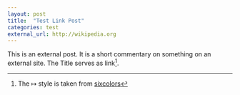 ```yaml
---
layout: post
title:  "Test Link Post"
categories: test
external_url: http://wikipedia.org
---
```


This is an external post. It is a short commentary on something on an external site.
The Title serves as link[^sixcolors].

[^sixcolors]: The ↦ style is taken from [sixcolors](http://sixcolors.com)
